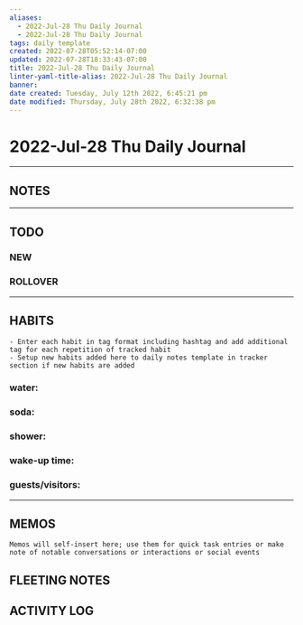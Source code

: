 ```yaml
---
aliases:
  - 2022-Jul-28 Thu Daily Journal
  - 2022-Jul-28 Thu Daily Journal
tags: daily template 
created: 2022-07-28T05:52:14-07:00
updated: 2022-07-28T18:33:43-07:00
title: 2022-Jul-28 Thu Daily Journal
linter-yaml-title-alias: 2022-Jul-28 Thu Daily Journal
banner: 
date created: Tuesday, July 12th 2022, 6:45:21 pm
date modified: Thursday, July 28th 2022, 6:32:38 pm
---
```


# 2022-Jul-28 Thu Daily Journal

---

## NOTES

---

## TODO

### NEW

### ROLLOVER

---

## HABITS

```ad-tip
- Enter each habit in tag format including hashtag and add additional tag for each repetition of tracked habit
- Setup new habits added here to daily notes template in tracker section if new habits are added 
```

### water:

### soda:

### shower:

### wake-up time:

### guests/visitors:

---

## MEMOS

```ad-tip
Memos will self-insert here; use them for quick task entries or make note of notable conversations or interactions or social events
```

## FLEETING NOTES

## ACTIVITY LOG
